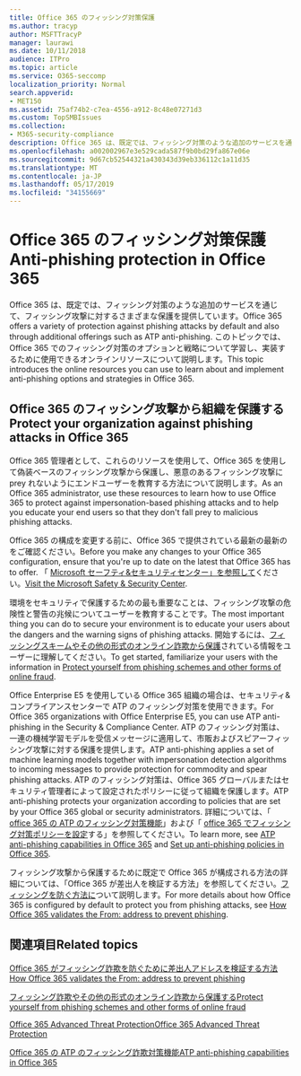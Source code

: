 ```yaml
---
title: Office 365 のフィッシング対策保護
ms.author: tracyp
author: MSFTTracyP
manager: laurawi
ms.date: 10/11/2018
audience: ITPro
ms.topic: article
ms.service: O365-seccomp
localization_priority: Normal
search.appverid:
- MET150
ms.assetid: 75af74b2-c7ea-4556-a912-8c48e07271d3
ms.custom: TopSMBIssues
ms.collection:
- M365-security-compliance
description: Office 365 は、既定では、フィッシング対策のような追加のサービスを通じて、フィッシング攻撃に対するさまざまな保護を提供しています。 このトピックでは、Office 365 でのフィッシング対策のオプションと戦略について学習し、実装するために使用できるオンラインリソースについて説明します。
ms.openlocfilehash: a002002967e3e529cada587f9b0bd29fa867e06e
ms.sourcegitcommit: 9d67cb52544321a430343d39eb336112c1a11d35
ms.translationtype: MT
ms.contentlocale: ja-JP
ms.lasthandoff: 05/17/2019
ms.locfileid: "34155669"
---
```

# <a name="anti-phishing-protection-in-office-365"></a><span data-ttu-id="6988f-104">Office 365 のフィッシング対策保護</span><span class="sxs-lookup"><span data-stu-id="6988f-104">Anti-phishing protection in Office 365</span></span>

<span data-ttu-id="6988f-105">Office 365 は、既定では、フィッシング対策のような追加のサービスを通じて、フィッシング攻撃に対するさまざまな保護を提供しています。</span><span class="sxs-lookup"><span data-stu-id="6988f-105">Office 365 offers a variety of protection against phishing attacks by default and also through additional offerings such as ATP anti-phishing.</span></span> <span data-ttu-id="6988f-106">このトピックでは、Office 365 でのフィッシング対策のオプションと戦略について学習し、実装するために使用できるオンラインリソースについて説明します。</span><span class="sxs-lookup"><span data-stu-id="6988f-106">This topic introduces the online resources you can use to learn about and implement anti-phishing options and strategies in Office 365.</span></span>
  
## <a name="protect-your-organization-against-phishing-attacks-in-office-365"></a><span data-ttu-id="6988f-107">Office 365 のフィッシング攻撃から組織を保護する</span><span class="sxs-lookup"><span data-stu-id="6988f-107">Protect your organization against phishing attacks in Office 365</span></span>

<span data-ttu-id="6988f-108">Office 365 管理者として、これらのリソースを使用して、Office 365 を使用して偽装ベースのフィッシング攻撃から保護し、悪意のあるフィッシング攻撃に prey れないようにエンドユーザーを教育する方法について説明します。</span><span class="sxs-lookup"><span data-stu-id="6988f-108">As an Office 365 administrator, use these resources to learn how to use Office 365 to protect against impersonation-based phishing attacks and to help you educate your end users so that they don't fall prey to malicious phishing attacks.</span></span>
  
<span data-ttu-id="6988f-109">Office 365 の構成を変更する前に、Office 365 で提供されている最新の最新のをご確認ください。</span><span class="sxs-lookup"><span data-stu-id="6988f-109">Before you make any changes to your Office 365 configuration, ensure that you're up to date on the latest that Office 365 has to offer.</span></span> <span data-ttu-id="6988f-110">「 [Microsoft セーフティ&amp;セキュリティセンター」を参照して](https://www.microsoft.com/security/default.aspx)ください。</span><span class="sxs-lookup"><span data-stu-id="6988f-110">[Visit the Microsoft Safety &amp; Security Center](https://www.microsoft.com/security/default.aspx).</span></span>
  
<span data-ttu-id="6988f-111">環境をセキュリティで保護するための最も重要なことは、フィッシング攻撃の危険性と警告の兆候についてユーザーを教育することです。</span><span class="sxs-lookup"><span data-stu-id="6988f-111">The most important thing you can do to secure your environment is to educate your users about the dangers and the warning signs of phishing attacks.</span></span> <span data-ttu-id="6988f-112">開始するには、[フィッシングスキームやその他の形式のオンライン詐欺から保護](https://support.office.com/article/f84750b4-2f2c-46c3-89f6-e65f7f8c3546)されている情報をユーザーに理解してください。</span><span class="sxs-lookup"><span data-stu-id="6988f-112">To get started, familiarize your users with the information in [Protect yourself from phishing schemes and other forms of online fraud](https://support.office.com/article/f84750b4-2f2c-46c3-89f6-e65f7f8c3546).</span></span>
  
<span data-ttu-id="6988f-113">Office Enterprise E5 を使用している Office 365 組織の場合は、セキュリティ&amp;コンプライアンスセンターで ATP のフィッシング対策を使用できます。</span><span class="sxs-lookup"><span data-stu-id="6988f-113">For Office 365 organizations with Office Enterprise E5, you can use ATP anti-phishing in the Security &amp; Compliance Center.</span></span> <span data-ttu-id="6988f-114">ATP のフィッシング対策は、一連の機械学習モデルを受信メッセージに適用して、市販およびスピアーフィッシング攻撃に対する保護を提供します。</span><span class="sxs-lookup"><span data-stu-id="6988f-114">ATP anti-phishing applies a set of machine learning models together with impersonation detection algorithms to incoming messages to provide protection for commodity and spear phishing attacks.</span></span> <span data-ttu-id="6988f-115">ATP のフィッシング対策は、Office 365 グローバルまたはセキュリティ管理者によって設定されたポリシーに従って組織を保護します。</span><span class="sxs-lookup"><span data-stu-id="6988f-115">ATP anti-phishing protects your organization according to policies that are set by your Office 365 global or security administrators.</span></span> <span data-ttu-id="6988f-116">詳細については、「 [office 365 の ATP のフィッシング対策機能](atp-anti-phishing.md)」および「 [office 365 でフィッシング対策ポリシーを設定](set-up-anti-phishing-policies.md)する」を参照してください。</span><span class="sxs-lookup"><span data-stu-id="6988f-116">To learn more, see [ATP anti-phishing capabilities in Office 365](atp-anti-phishing.md) and [Set up anti-phishing policies in Office 365](set-up-anti-phishing-policies.md).</span></span>
  
<span data-ttu-id="6988f-117">フィッシング攻撃から保護するために既定で Office 365 が構成される方法の詳細については、「Office 365 が差出人を検証する方法」を参照してください。[フィッシングを防ぐ方法に](how-office-365-validates-the-from-address.md)ついて説明します。</span><span class="sxs-lookup"><span data-stu-id="6988f-117">For more details about how Office 365 is configured by default to protect you from phishing attacks, see [How Office 365 validates the From: address to prevent phishing](how-office-365-validates-the-from-address.md).</span></span>
  
## <a name="related-topics"></a><span data-ttu-id="6988f-118">関連項目</span><span class="sxs-lookup"><span data-stu-id="6988f-118">Related topics</span></span>

[<span data-ttu-id="6988f-119">Office 365 がフィッシング詐欺を防ぐために差出人アドレスを検証する方法</span><span class="sxs-lookup"><span data-stu-id="6988f-119">How Office 365 validates the From: address to prevent phishing</span></span>](how-office-365-validates-the-from-address.md)
  
[<span data-ttu-id="6988f-120">フィッシング詐欺やその他の形式のオンライン詐欺から保護する</span><span class="sxs-lookup"><span data-stu-id="6988f-120">Protect yourself from phishing schemes and other forms of online fraud</span></span>](https://support.office.com/article/f84750b4-2f2c-46c3-89f6-e65f7f8c3546)
  
[<span data-ttu-id="6988f-121">Office 365 Advanced Threat Protection</span><span class="sxs-lookup"><span data-stu-id="6988f-121">Office 365 Advanced Threat Protection</span></span>](office-365-atp.md)
  
[<span data-ttu-id="6988f-122">Office 365 の ATP のフィッシング詐欺対策機能</span><span class="sxs-lookup"><span data-stu-id="6988f-122">ATP anti-phishing capabilities in Office 365</span></span>](atp-anti-phishing.md)
  


